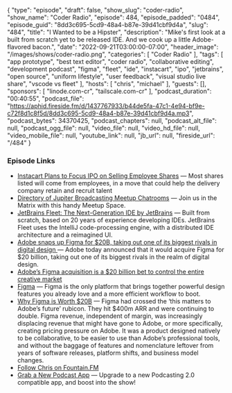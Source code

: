 {
  "type": "episode",
  "draft": false,
  "show_slug": "coder-radio",
  "show_name": "Coder Radio",
  "episode": 484,
  "episode_padded": "0484",
  "episode_guid": "8dd3c695-5cd9-48a4-b87e-39d41cbf9d4a",
  "slug": "484",
  "title": "I Wanted to be a Hipster",
  "description": "Mike's first look at a built from scratch yet to be released IDE. And we cook up a little Adobe-flavored bacon.",
  "date": "2022-09-21T03:00:00-07:00",
  "header_image": "/images/shows/coder-radio.png",
  "categories": [
    "Coder Radio"
  ],
  "tags": [
    "app prototype",
    "best text editor",
    "coder radio",
    "collaborative editing",
    "development podcast",
    "figma",
    "fleet",
    "ide",
    "instacart",
    "ipo",
    "jetbrains",
    "open source",
    "uniform lifestyle",
    "user feedback",
    "visual studio live share",
    "vscode vs fleet"
  ],
  "hosts": [
    "chris",
    "michael"
  ],
  "guests": [],
  "sponsors": [
    "linode.com-cr",
    "tailscale.com-cr"
  ],
  "podcast_duration": "00:40:55",
  "podcast_file": "https://aphid.fireside.fm/d/1437767933/b44de5fa-47c1-4e94-bf9e-c72f8d1c8f5d/8dd3c695-5cd9-48a4-b87e-39d41cbf9d4a.mp3",
  "podcast_bytes": 34370425,
  "podcast_chapters": null,
  "podcast_alt_file": null,
  "podcast_ogg_file": null,
  "video_file": null,
  "video_hd_file": null,
  "video_mobile_file": null,
  "youtube_link": null,
  "jb_url": null,
  "fireside_url": "/484"
}


### Episode Links

  * [Instacart Plans to Focus IPO on Selling Employee Shares](https://www.wsj.com/articles/instacart-plans-to-focus-ipo-on-selling-employee-shares-11663581602?mod=djemalertNEWS "Instacart Plans to Focus IPO on Selling Employee Shares") — Most shares listed will come from employees, in a move that could help the delivery company retain and recruit talent 
  * [Directory of Jupiter Broadcasting Meetup Chatrooms](https://bit.ly/meetupmatrix "Directory of Jupiter Broadcasting Meetup Chatrooms") — Join us in the Matrix with this handy Meetup Space.
  * [JetBrains Fleet: The Next-Generation IDE by JetBrains](https://www.jetbrains.com/fleet/ "JetBrains Fleet: The Next-Generation IDE by JetBrains") — Built from scratch, based on 20 years of experience developing IDEs. JetBrains Fleet uses the IntelliJ code-processing engine, with a distributed IDE architecture and a reimagined UI. 
  * [Adobe snaps up Figma for $20B, taking out one of its biggest rivals in digital design ](https://techcrunch.com/2022/09/15/adobe-is-buying-figma-for-20b-taking-out-one-of-its-biggest-rivals-in-digital-design/ "Adobe snaps up Figma for $20B, taking out one of its biggest rivals in digital design ") — Adobe today announced that it would acquire Figma for $20 billion, taking out one of its biggest rivals in the realm of digital design.
  * [Adobe’s Figma acquisition is a $20 billion bet to control the entire creative market](https://www.theverge.com/2022/9/17/23357404/adobe-figma-acquisition-20-billion-bet-control-creative-market-antitrust?scrolla=5eb6d68b7fedc32c19ef33b4 "Adobe’s Figma acquisition is a $20 billion bet to control the entire creative market")
  * [Figma](https://www.figma.com/design/ "Figma") — Figma is the only platform that brings together powerful design features you already love and a more efficient workflow to boot.
  * [Why Figma is Worth $20B](https://hunterwalk.com/2022/09/19/why-figma-is-worth-20b-and-other-observations-from-the-adobe-acquisition/ "Why Figma is Worth $20B") — Figma had crossed the ‘this matters to Adobe’s future’ rubicon. They hit $400m ARR and were continuing to double. Figma revenue, independent of margin, was increasingly displacing revenue that might have gone to Adobe, or more specifically, creating pricing pressure on Adobe. It was a product designed natively to be collaborative, to be easier to use than Adobe’s professional tools, and without the baggage of features and nomenclature leftover from years of software releases, platform shifts, and business model changes.
  * [Follow Chris on Fountain.FM](https://fountain.fm/chrislas?code=e72160c3c5 "Follow Chris on Fountain.FM")
  * [Grab a New Podcast App](http://newpodcastapps.com/ "Grab a New Podcast App") — Upgrade to a new Podcasting 2.0 compatible app, and boost into the show!


